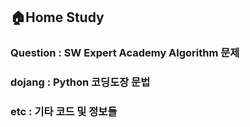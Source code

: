 ## 🏠Home Study



### Question : SW Expert Academy Algorithm 문제



### dojang : Python 코딩도장 문법

### etc : 기타 코드 및 정보들